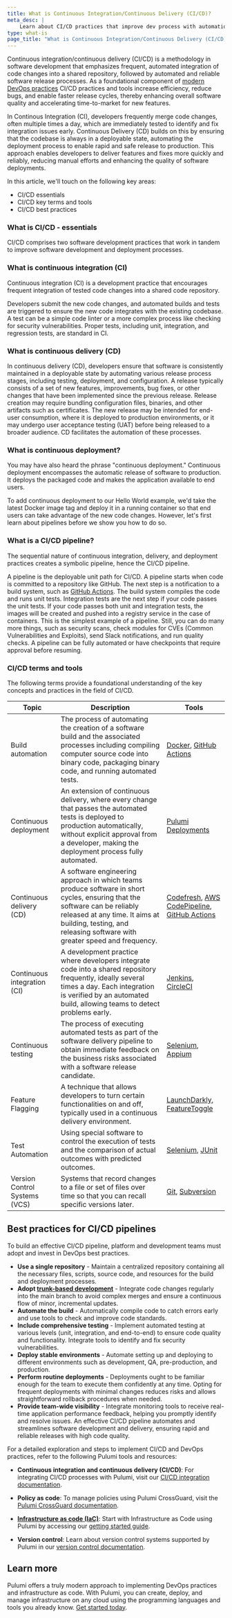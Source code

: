 ```yaml
---
title: What is Continuous Integration/Continuous Delivery (CI/CD)?
meta_desc: |
    Learn about CI/CD practices that improve dev process with automation for effective, rapid software delivery.
type: what-is
page_title: "What is Continuous Integration/Continuous Delivery (CI/CD)?"
---
```


Continuous integration/continuous delivery (CI/CD) is a methodology in software development that emphasizes frequent, automated integration of code changes into a shared repository, followed by automated and reliable software release processes. As a foundational component of [modern DevOps practices](/what-is/what-is-devops/) CI/CD practices and tools increase efficiency, reduce bugs, and enable faster release cycles, thereby enhancing overall software quality and accelerating time-to-market for new features.

In Continous Integration (CI), developers frequently merge code changes, often multiple times a day, which are immediately tested to identify and fix integration issues early. Continuous Delivery (CD) builds on this by ensuring that the codebase is always in a deployable state, automating the deployment process to enable rapid and safe release to production. This approach enables developers to deliver features and fixes more quickly and reliably, reducing manual efforts and enhancing the quality of software deployments.

In this article, we'll touch on the following key areas:

* CI/CD essentials
* CI/CD key terms and tools
* CI/CD best practices

### What is CI/CD - essentials

CI/CD comprises two software development practices that work in tandem to improve software development and deployment processes.

### What is continuous integration (CI)

Continuous integration (CI) is a development practice that encourages frequent integration of tested code changes into a shared code repository.

Developers submit the new code changes, and automated builds and tests are triggered to ensure the new code integrates with the existing codebase. A test can be a simple code linter or a more complex process like checking for security vulnerabilities. Proper tests, including unit, integration, and regression tests, are standard in CI.

### What is continuous delivery (CD)

In continuous delivery (CD), developers ensure that software is consistently maintained in a deployable state by automating various release process stages, including testing, deployment, and configuration. A release typically consists of a set of new features, improvements, bug fixes, or other changes that have been implemented since the previous release. Release creation may require bundling configuration files, binaries, and other artifacts such as certificates. The new release may be intended for end-user consumption, where it is deployed to production environments, or it may undergo user acceptance testing (UAT) before being released to a broader audience. CD facilitates the automation of these processes.

### What is continuous deployment?

You may have also heard the phrase "continuous deployment." Continuous deployment encompasses the automatic release of software to production. It deploys the packaged code and makes the application available to end users.

To add continuous deployment to our Hello World example, we'd take the latest Docker image tag and deploy it in a running container so that end users can take advantage of the new code changes. However, let's first learn about pipelines before we show you how to do so.

### What is a CI/CD pipeline?

The sequential nature of continuous integration, delivery, and deployment practices creates a symbolic pipeline, hence the CI/CD pipeline.

A pipeline is the deployable unit path for CI/CD. A pipeline starts when code is committed to a repository like GitHub. The next step is a notification to a build system, such as [GitHub Actions](https://docs.github.com/en/actions). The build system compiles the code and runs unit tests. Integration tests are the next step if your code passes the unit tests. If your code passes both unit and integration tests, the images will be created and pushed into a registry service in the case of containers. This is the simplest example of a pipeline. Still, you can do many more things, such as security scans, check modules for CVEs (Common Vulnerabilities and Exploits), send Slack notifications, and run quality checks. A pipeline can be fully automated or have checkpoints that require approval before resuming.

### CI/CD terms and tools

The following terms provide a foundational understanding of the key concepts and practices in the field of CI/CD.

| Topic | Description | Tools |
|-------|-------------|-------|
| Build automation | The process of automating the creation of a software build and the associated processes including compiling computer source code into binary code, packaging binary code, and running automated tests. | [Docker](https://www.docker.com/), [GitHub Actions](https://github.com/features/actions) |
| Continuous deployment | An extension of continuous delivery, where every change that passes the automated tests is deployed to production automatically, without explicit approval from a developer, making the deployment process fully automated. | [Pulumi Deployments](/docs/pulumi-cloud/deployments/) |
| Continuous delivery (CD) | A software engineering approach in which teams produce software in short cycles, ensuring that the software can be reliably released at any time. It aims at building, testing, and releasing software with greater speed and frequency. | [Codefresh](https://codefresh.io/docs/docs/getting-started/cd-codefresh/), [AWS CodePipeline](https://aws.amazon.com/codepipeline/), [GitHub Actions](https://github.com/features/actions) |
| Continuous integration (CI) | A development practice where developers integrate code into a shared repository frequently, ideally several times a day. Each integration is verified by an automated build, allowing teams to detect problems early. | [Jenkins](https://www.jenkins.io/), [CircleCI](https://circleci.com/) |
| Continuous testing | The process of executing automated tests as part of the software delivery pipeline to obtain immediate feedback on the business risks associated with a software release candidate. | [Selenium](https://www.selenium.dev/), [Appium](https://appium.io/docs/en/2.2/) |
| Feature Flagging | A technique that allows developers to turn certain functionalities on and off, typically used in a continuous delivery environment. | [LaunchDarkly](https://launchdarkly.com/), [FeatureToggle](https://featuretoggle.org/) |
| Test Automation | Using special software to control the execution of tests and the comparison of actual outcomes with predicted outcomes. | [Selenium](https://www.selenium.dev/), [JUnit](https://junit.org/junit5/) |
| Version Control Systems (VCS) | Systems that record changes to a file or set of files over time so that you can recall specific versions later. | [Git](https://git-scm.com/), [Subversion](https://subversion.apache.org/) |

## Best practices for CI/CD pipelines

To build an effective CI/CD pipeline, platform and development teams must adopt and invest in DevOps best practices.

* **Use a single repository** - Maintain a centralized repository containing all the necessary files, scripts, source code, and resources for the build and deployment processes.
* **Adopt [trunk-based development](https://www.atlassian.com/continuous-delivery/continuous-integration/trunk-based-development)**  - Integrate code changes regularly into the main branch to avoid complex merges and ensure a continuous flow of minor, incremental updates.
* **Automate the build** - Automatically compile code to catch errors early and use tools to check and improve code standards.
* **Include comprehensive testing** - Implement automated testing at various levels (unit, integration, and end-to-end) to ensure code quality and functionality.  Integrate tools to identify and fix security vulnerabilities.
* **Deploy stable environments** - Automate setting up and deploying to different environments such as development, QA, pre-production, and production.
* **Perform routine deployments** - Deployments ought to be familiar enough for the team to execute them confidently at any time. Opting for frequent deployments with minimal changes reduces risks and allows straightforward rollback procedures when needed.
* **Provide team-wide visibility** - Integrate monitoring tools to receive real-time application performance feedback, helping you promptly identify and resolve issues.
An effective CI/CD pipeline automates and streamlines software development and delivery, ensuring rapid and reliable releases with high code quality.

For a detailed exploration and steps to implement CI/CD and DevOps practices, refer to the following Pulumi tools and resources:

* **Continuous integration and continuous delivery (CI/CD)**: For integrating CI/CD processes with Pulumi, visit our [CI/CD integration documentation](https://www.pulumi.com/docs/guides/continuous-delivery/).

* **Policy as code**: To manage policies using Pulumi CrossGuard, visit the [Pulumi CrossGuard documentation](https://www.pulumi.com/docs/guides/crossguard/).

* **[Infrastructure as code (IaC)](/what-is/what-is-infrastructure-as-code/)**: Start with Infrastructure as Code using Pulumi by accessing our [getting started guide](https://www.pulumi.com/docs/get-started/).

* **Version control**: Learn about version control systems supported by Pulumi in our [version control documentation](https://www.pulumi.com/docs/intro/concepts/state/#backends).

## Learn more

Pulumi offers a truly modern approach to implementing DevOps practices and infrastructure as code. With Pulumi, you can create, deploy, and manage infrastructure on any cloud using the programming languages and tools you already know. [Get started today](/docs/get-started/).
